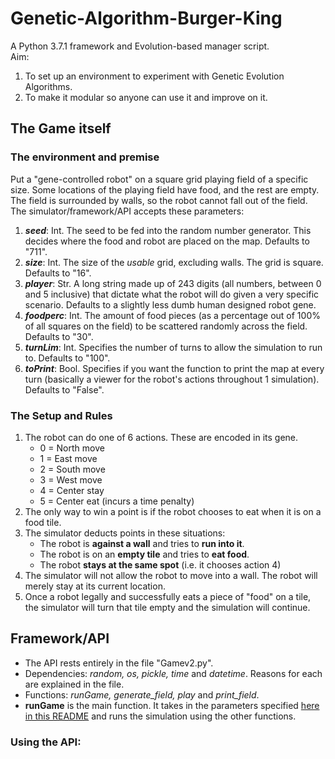 # Genetic-Algorithm-Burger-King
A Python 3.7.1 framework and Evolution-based manager script.  
Aim: 
1. To set up an environment to experiment with Genetic Evolution Algorithms. 
2. To make it modular so anyone can use it and improve on it.

## The Game itself
### The environment and premise
Put a "gene-controlled robot" on a square grid playing field of a specific size. Some locations of the playing field have food, and the rest are empty. The field is surrounded by walls, so the robot cannot fall out of the field. The simulator/framework/API accepts these parameters:
1. ***seed***: Int. The seed to be fed into the random number generator. This decides where the food and robot are placed on the map. Defaults to "711".
2. ***size***: Int. The size of the *usable* grid, excluding walls. The grid is square. Defaults to "16".
3. ***player***: Str. A long string made up of 243 digits (all numbers, between 0 and 5 inclusive) that dictate what the robot will do given a very specific scenario. Defaults to a slightly less dumb human designed robot gene.
4. ***foodperc***: Int. The amount of food pieces (as a percentage out of 100% of all squares on the field) to be scattered randomly across the field. Defaults to "30".
5. ***turnLim***: Int. Specifies the number of turns to allow the simulation to run to. Defaults to "100".
6. ***toPrint***: Bool. Specifies if you want the function to print the map at every turn (basically a viewer for the robot's actions throughout 1 simulation). Defaults to "False".

### The Setup and Rules
1. The robot can do one of 6 actions. These are encoded in its gene.  
	  * 0 = North move  
	  * 1 = East move  
	  * 2 = South move  
	  * 3 = West move  
	  * 4 = Center stay  
	  * 5 = Center eat (incurs a time penalty)  
2. The only way to win a point is if the robot chooses to eat when it is on a food tile. 
3. The simulator deducts points in these situations:
	* The robot is **against a wall** and tries to **run into it**. 
	* The robot is on an **empty tile** and tries to **eat food**.
	* The robot **stays at the same spot** (i.e. it chooses action 4)
4. The simulator will not allow the robot to move into a wall. The robot will merely stay at its current location.
5. Once a robot legally and successfully eats a piece of "food" on a tile, the simulator will turn that tile empty and the simulation will continue.

## Framework/API
* The API rests entirely in the file "Gamev2.py". 
* Dependencies: *random, os, pickle, time* and *datetime*. Reasons for each are explained in the file.
* Functions: *runGame, generate_field, play* and *print_field*.
* **runGame** is the main function. It takes in the parameters specified [here in this README](#the-environment-and-premise) and runs the simulation using the other functions. 

### Using the API:
